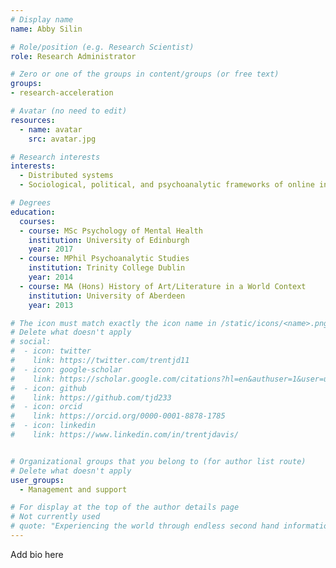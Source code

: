```yaml
---
# Display name
name: Abby Silin

# Role/position (e.g. Research Scientist)
role: Research Administrator

# Zero or one of the groups in content/groups (or free text)
groups:
- research-acceleration

# Avatar (no need to edit)
resources:
  - name: avatar
    src: avatar.jpg

# Research interests
interests:
  - Distributed systems
  - Sociological, political, and psychoanalytic frameworks of online interactions

# Degrees
education:
  courses:
  - course: MSc Psychology of Mental Health
    institution: University of Edinburgh
    year: 2017
  - course: MPhil Psychoanalytic Studies
    institution: Trinity College Dublin
    year: 2014
  - course: MA (Hons) History of Art/Literature in a World Context
    institution: University of Aberdeen
    year: 2013

# The icon must match exactly the icon name in /static/icons/<name>.png
# Delete what doesn't apply
# social:
#  - icon: twitter
#    link: https://twitter.com/trentjd11
#  - icon: google-scholar
#    link: https://scholar.google.com/citations?hl=en&authuser=1&user=uykTzEAAAAAJ
#  - icon: github
#    link: https://github.com/tjd233
#  - icon: orcid
#    link: https://orcid.org/0000-0001-8878-1785
#  - icon: linkedin
#    link: https://www.linkedin.com/in/trentjdavis/


# Organizational groups that you belong to (for author list route)
# Delete what doesn't apply
user_groups:
  - Management and support

# For display at the top of the author details page
# Not currently used
# quote: "Experiencing the world through endless second hand information isn't enough. If we want authenticity, we have to initiate it." - Travis Rice
---
```


Add bio here
